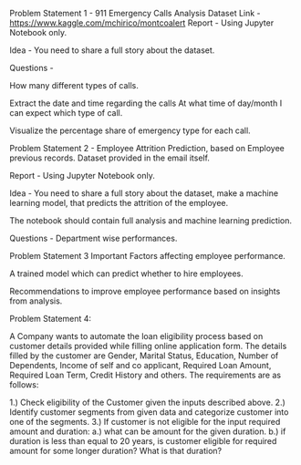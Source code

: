 Problem Statement  1 - 911 Emergency Calls Analysis
Dataset Link - https://www.kaggle.com/mchirico/montcoalert
Report - Using Jupyter Notebook only.


Idea - You need to share a full story about the dataset.


Questions -

How many different types of calls.

Extract the date and time regarding the calls
At what time of day/month I can expect which type of call.

Visualize the percentage share of emergency type for each call.




Problem Statement  2 - Employee Attrition Prediction, based on Employee previous records.
Dataset provided in the email itself.

Report - Using Jupyter Notebook only.

Idea - You need to share a full story about the dataset, 
make a machine learning model, that predicts the attrition of the employee. 

The notebook should contain full analysis and machine learning prediction.


Questions -
Department wise performances.


Problem Statement 3 Important Factors affecting employee performance.


A trained model which can predict whether to hire employees.


Recommendations to improve employee performance based on insights from analysis.











Problem Statement 4:

A Company wants to automate the loan eligibility process based on customer details provided while filling online application form. The details filled by the customer are Gender, Marital Status, Education, Number of Dependents, Income of self and co applicant, Required Loan Amount, Required Loan Term, Credit History and others. The requirements are as follows:

1.)	Check eligibility of the Customer given the inputs described above.
2.)	Identify customer segments from given data and categorize customer into one of the segments.
3.)	If customer is not eligible for the input required amount and duration:
a.)	what can be amount for the given duration.
b.)	if duration is less than equal to 20 years, is customer eligible for required amount for some longer duration? What is that duration?


